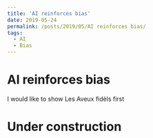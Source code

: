 ```yaml
---
title: 'AI reinforces bias'
date: 2019-05-24
permalink: /posts/2019/05/AI reinforces bias/
tags:
  - AI
  - Bias
---
```


AI reinforces bias
==================
I would like to show Les Aveux fidèls first

Under construction
==================
